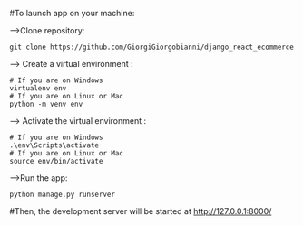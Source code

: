 #To launch app on your machine:

-->Clone repository:

````
git clone https://github.com/GiorgiGiorgobianni/django_react_ecommerce

````

--> Create a virtual environment :

````
# If you are on Windows
virtualenv env
# If you are on Linux or Mac
python -m venv env
````

--> Activate the virtual environment :

````
# If you are on Windows
.\env\Scripts\activate
# If you are on Linux or Mac
source env/bin/activate
````

-->Run the app:

````
python manage.py runserver
````
 #Then, the development server will be started at http://127.0.0.1:8000/
